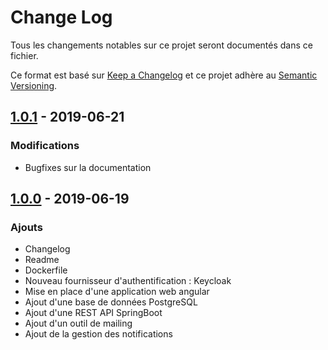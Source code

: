 # Change Log

Tous les changements notables sur ce projet seront documentés dans ce fichier.

Ce format est basé sur [Keep a Changelog](http://keepachangelog.com/)
et ce projet adhère au [Semantic Versioning](http://semver.org/).



## [1.0.1] - 2019-06-21

### Modifications
- Bugfixes sur la documentation


## [1.0.0] - 2019-06-19

### Ajouts
- Changelog
- Readme
- Dockerfile
- Nouveau fournisseur d'authentification : Keycloak
- Mise en place d'une application web angular
- Ajout d'une base de données PostgreSQL
- Ajout d'une REST API SpringBoot
- Ajout d'un outil de mailing
- Ajout de la gestion des notifications


[1.0.1]: https://gitlab.libriciel.fr/outils/central-cert/central-cert-core/tags/1.0.1
[1.0.0]: https://gitlab.libriciel.fr/outils/central-cert/central-cert-core/tags/1.0.0
